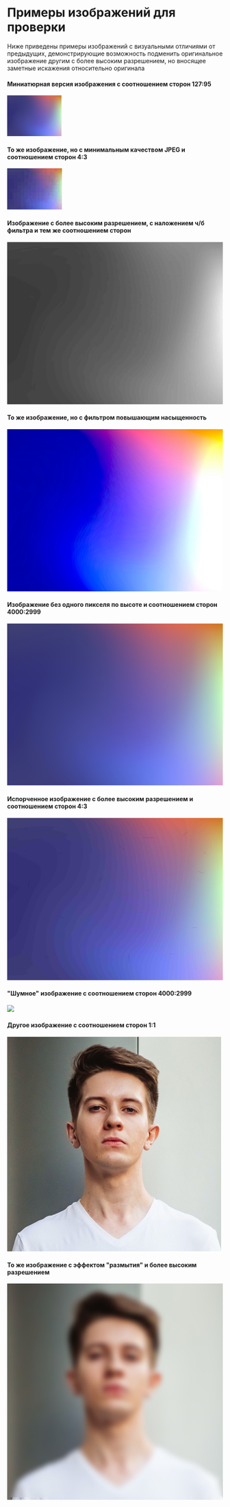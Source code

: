 # Примеры изображений для проверки

Ниже приведены примеры изображений с визуальными отличиями от предыдущих, демонстрирующие возможность подменить
оригинальное изображение другим с более высоким разрешением, но вносящее заметные искажения относительно оригинала

#### Миниатюрная версия изображения с соотношением сторон 127:95

![](images/1.jpg)

#### То же изображение, но с минимальным качеством JPEG и соотношением сторон 4:3

![](images/2.jpg)

#### Изображение с более высоким разрешением, с наложением ч/б фильтра и тем же соотношением сторон

![](images/3.jpeg)

#### То же изображение, но с фильтром повышающим насыщенность

![](images/4.jpeg)

#### Изображение без одного пикселя по высоте и соотношением сторон 4000:2999

![](images/5.jpg)

#### Испорченное изображение с более высоким разрешением и соотношением сторон 4:3

![](images/6.jpg)

#### "Шумное" изображение с соотношением сторон 4000:2999

![](images/7.jpg)

#### Другое изображение с соотношением сторон 1:1

![](images/8.jpeg)

#### То же изображение с эффектом "размытия" и более высоким разрешением

![](images/9.jpg)
